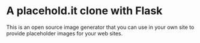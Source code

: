 A placehold.it clone with Flask
===============================

This is an open source image generator that you can use in your own site to
provide placeholder images for your web sites.
